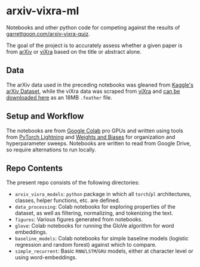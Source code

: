 # arxiv-vixra-ml
Notebooks and other python code for competing against the results of [garrettgoon.com/arxiv-vixra-quiz](https://garrettgoon.com/arxiv-vixra-quiz/).

The goal of the project is to accurately assess whether a given paper is from [arXiv](https://arxiv.org) or [viXra](https://vixra.org) based on the title or abstract alone.

## Data

The arXiv data used in the preceding notebooks was gleaned from [Kaggle's arXiv Dataset](https://www.kaggle.com/Cornell-University/arxiv), while the viXra data was scraped from [viXra](https://vixra.org) and [can be downloaded here](https://www.dropbox.com/s/4gw9wv90kqyeh95/vixra_raw.feather?dl=0) as an 18MB `.feather` file.


## Setup and Workflow

The notebooks are from [Google Colab](https://colab.research.google.com) pro GPUs and written using tools from [PyTorch Lightning](https://www.pytorchlightning.ai) and [Weights and Biases](http://wandb.ai/) for organization and hyperparameter sweeps. Notebooks are written to read from Google Drive, so require alternations to run locally.

## Repo Contents

The present repo consists of the following directories:
* `arxiv_vixra_models`: `python` package in which all `torch`/`pl` architectures, classes, helper functions, etc. are defined.
* `data_processing`: Colab notebooks for exploring properties of the dataset, as well as filtering, normalizing, and tokenizing the text.
* `figures`: Various figures generated from notebooks.
* `glove`: Colab notebooks for running the GloVe algorithm for word embeddings.
* `baseline_models`: Colab notebooks for simple baseline models (logistic regression and random forest) against which to compare.
* `simple_recurrent`: Basic `RNN`/`LSTM`/`GRU` models, either at character level or using word-embeddings.
